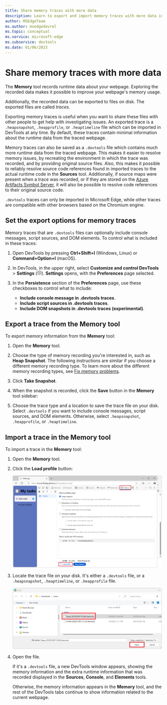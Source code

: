 ```yaml
---
title: Share memory traces with more data
description: Learn to export and import memory traces with more data in DevTools to resolve low performance and high memory usage issues in your webpages
author: MSEdgeTeam
ms.author: msedgedevrel
ms.topic: conceptual
ms.service: microsoft-edge
ms.subservice: devtools
ms.date: 01/06/2023
---
```

# Share memory traces with more data

The **Memory** tool records runtime data about your webpage. Exploring the recorded data makes it possible to improve your webpage's memory usage.

Additionally, the recorded data can be exported to files on disk. The exported files are called _traces_.

Exporting memory traces is useful when you want to share these files with other people to get help with investigating issues. An exported trace is a `.heapsnapshot`, `.heapprofile`, or `.heaptimeline` file which can be imported in DevTools at any time. By default, these traces contain minimal information about the runtime data from the traced webpage. 

Memory traces can also be saved as a `.devtools` file which contains much more runtime data from the traced webpage. This makes it easier to resolve memory issues, by recreating the environment in which the trace was recorded, and by providing original source files. Also, this makes it possible to reliably resolve source code references found in imported traces to the actual runtime code in the **Sources** tool. Additionally, if source maps were present when a trace was recorded, or if they are stored on the [Azure Artifacts Symbol Server](../javascript/consume-source-maps-from-azure.md), it will also be possible to resolve code references to their original source code.

`.devtools` traces can only be imported in Microsoft Edge, while other traces are compatible with other browsers based on the Chromium engine.


<!-- ====================================================================== -->
## Set the export options for memory traces

Memory traces that are `.devtools` files can optionally include console messages, script sources, and DOM elements.  To control what is included in these traces:

1. Open DevTools by pressing **Ctrl+Shift+I** (Windows, Linux) or **Command+Option+I** (macOS).

1. In DevTools, in the upper right, select **Customize and control DevTools** > **Settings** (![Settings button](./share-memory-traces-images/settings-button-icon.png)).  **Settings** opens, with the **Preferences** page selected.

1. In the **Persistence** section of the **Preferences** page, use these checkboxes to control what to include:

   * **Include console message in .devtools traces**.
   * **Include script sources in .devtools traces**.
   * **Include DOM snapshots in .devtools traces (experimental)**.

   <!-- TODO: replace once new UI is in canary ![The Settings panel in DevTools, showing the trace options](./share-memory-traces-images/enhanced-trace-options.png) -->


<!-- ====================================================================== -->
## Export a trace from the Memory tool

To export memory information from the **Memory** tool:

1. Open the **Memory** tool.

1. Choose the type of memory recording you're interested in, such as **Heap Snapshot**. The following instructions are similar if you choose a different memory recording type. To learn more about the different memory recording types, see [Fix memory problems](../memory-problems/index.md).

1. Click **Take Snapshot**.

1. When the snapshot is recorded, click the **Save** button in the **Memory** tool sidebar:

   <!-- TODO: replace with updated UI ![Microsoft Edge with DevTools, showing the Memory tool, with the Save button](./share-memory-traces-images/exporting-memory-trace.png) -->

1. Choose the trace type and a location to save the trace file on your disk. Select `.devtools` if you want to include console messages, script sources, and DOM elements. Otherwise, select `.heapsnapshot`, `.heapprofile`, or `.heaptimeline`.

   <!-- TOOD: replace once new UI is in canary ![The Windows save dialog, showing the memory trace file being saved in a traces folder](./share-memory-traces-images/saving-memory-trace.png) -->


<!-- ====================================================================== -->
## Import a trace in the Memory tool

To import a trace in the **Memory** tool:

1. Open the **Memory** tool.

1. Click the **Load profile** button:

   ![Microsoft Edge, showing the Memory tool in DevTools, with the Load button](./share-memory-traces-images/importing-memory-trace.png)

1. Locate the trace file on your disk. It's either a `.devtools` file, or a `.heapsnapshot`, `.heaptimeline`, or `.heapprofile` file.

   ![The Windows open dialog, showing a memory trace file](./share-memory-traces-images/opening-memory-trace.png)

1. Open the file.

   If it's a `.devtools` file, a new DevTools window appears, showing the memory information and the extra runtime information that was recorded displayed in the **Sources**, **Console**, and **Elements** tools.

   Otherwise, the memory information appears in the **Memory** tool, and the rest of the DevTools tabs continue to show information related to the current webpage.


